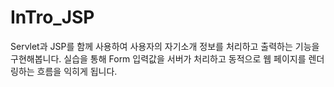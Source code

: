 # InTro_JSP
Servlet과 JSP를 함께 사용하여 사용자의 자기소개 정보를 처리하고 출력하는 기능을 구현해봅니다. 실습을 통해 Form 입력값을 서버가 처리하고 동적으로 웹 페이지를 렌더링하는 흐름을 익히게 됩니다.
